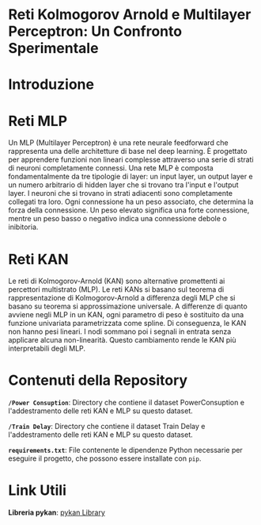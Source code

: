 # Reti Kolmogorov Arnold e Multilayer Perceptron: Un Confronto Sperimentale

# Introduzione

# Reti MLP
Un MLP (Multilayer Perceptron) è una rete neurale feedforward che rappresenta una delle architetture di base nel deep learning. È progettato per apprendere funzioni non lineari complesse attraverso una serie di strati di neuroni completamente connessi.
Una rete MLP è composta fondamentalmente da tre tipologie di layer: un input layer, un output layer e un numero arbitrario di hidden layer che si trovano tra l'input e l'output layer. 
I neuroni che si trovano in strati adiacenti sono completamente collegati tra loro. Ogni connessione ha un peso associato, che determina la forza della connessione. Un peso elevato significa una forte connessione, mentre un peso basso o negativo indica una connessione debole o inibitoria. 

# Reti KAN
Le reti di Kolmogorov-Arnold (KAN) sono alternative promettenti ai percettori multistrato (MLP). Le reti KANs si basano sul teorema di rappresentazione di Kolmogorov-Arnold a differenza degli MLP che si basano su teorema si approssimazione universale.
A differenze di quanto avviene negli MLP in un KAN, ogni parametro di peso è sostituito da una funzione univariata  parametrizzata come spline. Di conseguenza, le KAN non hanno pesi lineari. I nodi sommano poi i segnali in entrata senza applicare alcuna non-linearità.
Questo cambiamento rende le KAN più interpretabili degli MLP.

# Contenuti della Repository
**`/Power Consuption`**: Directory che contiene il dataset PowerConsuption e l'addestramento delle reti KAN  e MLP su questo dataset.

**`/Train Delay`**: Directory che contiene il dataset Train Delay e l'addestramento delle reti KAN  e MLP su questo dataset.

**`requirements.txt`**: File contenente le dipendenze Python necessarie per eseguire il progetto, che possono essere installate con `pip`.

# Link Utili
**Libreria pykan**: [pykan Library](https://github.com/KindXiaoming/pykan)
